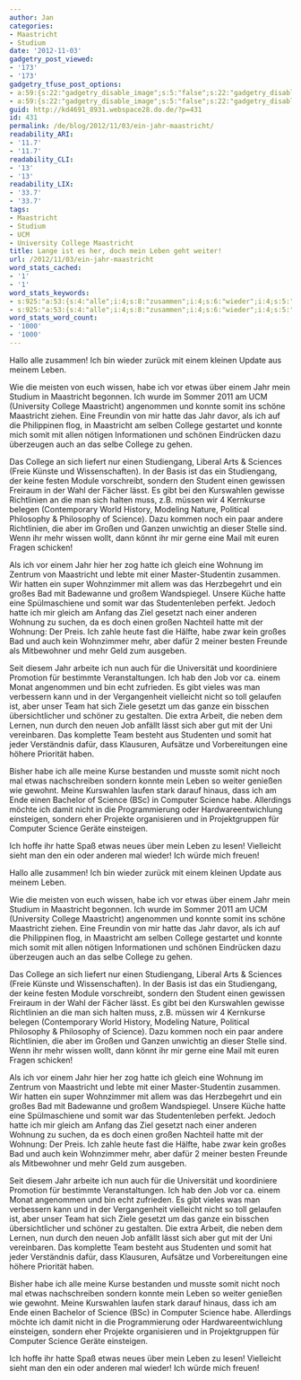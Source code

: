 ```yaml
---
author: Jan
categories:
- Maastricht
- Studium
date: '2012-11-03'
gadgetry_post_viewed:
- '173'
- '173'
gadgetry_tfuse_post_options:
- a:59:{s:22:"gadgetry_disable_image";s:5:"false";s:22:"gadgetry_disable_video";s:5:"false";s:26:"gadgetry_disable_post_meta";s:5:"false";s:23:"gadgetry_disable_author";s:5:"false";s:31:"gadgetry_disable_published_date";s:5:"false";s:24:"gadgetry_disable_coments";s:5:"false";s:28:"gadgetry_disable_author_info";s:5:"false";s:19:"gadgetry_page_title";s:13:"default_title";s:21:"gadgetry_custom_title";s:0:"";s:21:"gadgetry_single_image";s:69:"http://jan-steinke.de/wordpress/wp-content/uploads/2012/01/Header.png";s:30:"gadgetry_single_img_dimensions";a:2:{i:0;s:3:"586";i:1;s:3:"319";}s:28:"gadgetry_single_img_position";s:9:"alignleft";s:24:"gadgetry_thumbnail_image";s:69:"http://jan-steinke.de/wordpress/wp-content/uploads/2012/01/Header.png";s:27:"gadgetry_thumbnail_position";s:7:"noalign";s:19:"gadgetry_video_link";s:0:"";s:25:"gadgetry_video_dimensions";a:2:{i:0;s:3:"590";i:1;s:3:"191";}s:23:"gadgetry_video_position";s:9:"alignleft";s:23:"gadgetry_header_element";s:7:"without";s:22:"gadgetry_select_slider";s:2:"-1";s:17:"gadgetry_page_map";s:0:"";s:25:"gadgetry_content_ads_post";s:4:"true";s:21:"gadgetry_top_ad_space";s:5:"false";s:21:"gadgetry_top_ad_image";s:0:"";s:19:"gadgetry_top_ad_url";s:0:"";s:23:"gadgetry_top_ad_adsense";s:0:"";s:28:"gadgetry_bfcontent_ads_space";s:5:"false";s:23:"gadgetry_bfcontent_type";s:5:"image";s:25:"gadgetry_bfcontent_number";s:3:"one";s:29:"gadgetry_bfcontent_ads_image1";s:0:"";s:27:"gadgetry_bfcontent_ads_url1";s:0:"";s:31:"gadgetry_bfcontent_ads_adsense1";s:0:"";s:29:"gadgetry_bfcontent_ads_image2";s:0:"";s:27:"gadgetry_bfcontent_ads_url2";s:0:"";s:31:"gadgetry_bfcontent_ads_adsense2";s:0:"";s:29:"gadgetry_bfcontent_ads_image3";s:0:"";s:27:"gadgetry_bfcontent_ads_url3";s:0:"";s:31:"gadgetry_bfcontent_ads_adsense3";s:0:"";s:29:"gadgetry_bfcontent_ads_image4";s:0:"";s:27:"gadgetry_bfcontent_ads_url4";s:0:"";s:31:"gadgetry_bfcontent_ads_adsense4";s:0:"";s:29:"gadgetry_bfcontent_ads_image5";s:0:"";s:27:"gadgetry_bfcontent_ads_url5";s:0:"";s:31:"gadgetry_bfcontent_ads_adsense5";s:0:"";s:29:"gadgetry_bfcontent_ads_image6";s:0:"";s:27:"gadgetry_bfcontent_ads_url6";s:0:"";s:31:"gadgetry_bfcontent_ads_adsense6";s:0:"";s:29:"gadgetry_bfcontent_ads_image7";s:0:"";s:27:"gadgetry_bfcontent_ads_url7";s:0:"";s:31:"gadgetry_bfcontent_ads_adsense7";s:0:"";s:19:"gadgetry_hook_space";s:5:"false";s:19:"gadgetry_hook_image";s:0:"";s:17:"gadgetry_hook_url";s:0:"";s:21:"gadgetry_hook_adsense";s:0:"";s:25:"gadgetry_content_subtitle";s:0:"";s:20:"gadgetry_content_top";s:0:"";s:23:"gadgetry_content_bottom";s:0:"";s:18:"gadgetry_seo_title";s:0:"";s:24:"gadgetry_seo_description";s:0:"";s:21:"gadgetry_seo_keywords";s:0:"";}
- a:59:{s:22:"gadgetry_disable_image";s:5:"false";s:22:"gadgetry_disable_video";s:5:"false";s:26:"gadgetry_disable_post_meta";s:5:"false";s:23:"gadgetry_disable_author";s:5:"false";s:31:"gadgetry_disable_published_date";s:5:"false";s:24:"gadgetry_disable_coments";s:5:"false";s:28:"gadgetry_disable_author_info";s:5:"false";s:19:"gadgetry_page_title";s:13:"default_title";s:21:"gadgetry_custom_title";s:0:"";s:21:"gadgetry_single_image";s:69:"http://jan-steinke.de/wordpress/wp-content/uploads/2012/01/Header.png";s:30:"gadgetry_single_img_dimensions";a:2:{i:0;s:3:"586";i:1;s:3:"319";}s:28:"gadgetry_single_img_position";s:9:"alignleft";s:24:"gadgetry_thumbnail_image";s:69:"http://jan-steinke.de/wordpress/wp-content/uploads/2012/01/Header.png";s:27:"gadgetry_thumbnail_position";s:7:"noalign";s:19:"gadgetry_video_link";s:0:"";s:25:"gadgetry_video_dimensions";a:2:{i:0;s:3:"590";i:1;s:3:"191";}s:23:"gadgetry_video_position";s:9:"alignleft";s:23:"gadgetry_header_element";s:7:"without";s:22:"gadgetry_select_slider";s:2:"-1";s:17:"gadgetry_page_map";s:0:"";s:25:"gadgetry_content_ads_post";s:4:"true";s:21:"gadgetry_top_ad_space";s:5:"false";s:21:"gadgetry_top_ad_image";s:0:"";s:19:"gadgetry_top_ad_url";s:0:"";s:23:"gadgetry_top_ad_adsense";s:0:"";s:28:"gadgetry_bfcontent_ads_space";s:5:"false";s:23:"gadgetry_bfcontent_type";s:5:"image";s:25:"gadgetry_bfcontent_number";s:3:"one";s:29:"gadgetry_bfcontent_ads_image1";s:0:"";s:27:"gadgetry_bfcontent_ads_url1";s:0:"";s:31:"gadgetry_bfcontent_ads_adsense1";s:0:"";s:29:"gadgetry_bfcontent_ads_image2";s:0:"";s:27:"gadgetry_bfcontent_ads_url2";s:0:"";s:31:"gadgetry_bfcontent_ads_adsense2";s:0:"";s:29:"gadgetry_bfcontent_ads_image3";s:0:"";s:27:"gadgetry_bfcontent_ads_url3";s:0:"";s:31:"gadgetry_bfcontent_ads_adsense3";s:0:"";s:29:"gadgetry_bfcontent_ads_image4";s:0:"";s:27:"gadgetry_bfcontent_ads_url4";s:0:"";s:31:"gadgetry_bfcontent_ads_adsense4";s:0:"";s:29:"gadgetry_bfcontent_ads_image5";s:0:"";s:27:"gadgetry_bfcontent_ads_url5";s:0:"";s:31:"gadgetry_bfcontent_ads_adsense5";s:0:"";s:29:"gadgetry_bfcontent_ads_image6";s:0:"";s:27:"gadgetry_bfcontent_ads_url6";s:0:"";s:31:"gadgetry_bfcontent_ads_adsense6";s:0:"";s:29:"gadgetry_bfcontent_ads_image7";s:0:"";s:27:"gadgetry_bfcontent_ads_url7";s:0:"";s:31:"gadgetry_bfcontent_ads_adsense7";s:0:"";s:19:"gadgetry_hook_space";s:5:"false";s:19:"gadgetry_hook_image";s:0:"";s:17:"gadgetry_hook_url";s:0:"";s:21:"gadgetry_hook_adsense";s:0:"";s:25:"gadgetry_content_subtitle";s:0:"";s:20:"gadgetry_content_top";s:0:"";s:23:"gadgetry_content_bottom";s:0:"";s:18:"gadgetry_seo_title";s:0:"";s:24:"gadgetry_seo_description";s:0:"";s:21:"gadgetry_seo_keywords";s:0:"";}
guid: http://kd4691_8931.webspace28.do.de/?p=431
id: 431
permalink: /de/blog/2012/11/03/ein-jahr-maastricht/
readability_ARI:
- '11.7'
- '11.7'
readability_CLI:
- '13'
- '13'
readability_LIX:
- '33.7'
- '33.7'
tags:
- Maastricht
- Studium
- UCM
- University College Maastricht
title: Lange ist es her, doch mein Leben geht weiter!
url: /2012/11/03/ein-jahr-maastricht
word_stats_cached:
- '1'
- '1'
word_stats_keywords:
- s:925:"a:53:{s:4:"alle";i:4;s:8:"zusammen";i:4;s:6:"wieder";i:4;s:5:"einem";i:8;s:5:"leben";i:6;s:6:"wissen";i:4;s:4:"habe";i:8;s:5:"etwas";i:6;s:5:"über";i:4;s:4:"jahr";i:8;s:4:"mein";i:6;s:10:"maastricht";i:10;s:7:"college";i:8;s:10:"angenommen";i:4;s:6:"konnte";i:6;s:5:"somit";i:10;s:4:"eine";i:10;s:5:"hatte";i:12;s:4:"mich";i:4;s:4:"dazu";i:4;s:4:"auch";i:6;s:4:"sich";i:8;s:5:"einen";i:8;s:11:"studiengang";i:4;s:7:"sondern";i:6;s:6:"lässt";i:4;s:4:"gibt";i:4;s:10:"kurswahlen";i:4;s:11:"richtlinien";i:4;s:10:"philosophy";i:4;s:7:"science";i:8;s:4:"noch";i:4;s:4:"aber";i:8;s:7:"großen";i:4;s:4:"mehr";i:6;s:6:"gleich";i:4;s:7:"wohnung";i:6;s:5:"einer";i:4;s:10:"wohnzimmer";i:4;s:7:"großes";i:4;s:7:"gesetzt";i:4;s:7:"anderen";i:4;s:4:"kein";i:4;s:6:"dafür";i:4;s:4:"für";i:6;s:10:"vielleicht";i:4;s:5:"nicht";i:6;s:4:"team";i:4;s:4:"dass";i:4;s:5:"meine";i:4;s:8:"computer";i:4;s:4:"oder";i:4;s:10:"einsteigen";i:4;}";
- s:925:"a:53:{s:4:"alle";i:4;s:8:"zusammen";i:4;s:6:"wieder";i:4;s:5:"einem";i:8;s:5:"leben";i:6;s:6:"wissen";i:4;s:4:"habe";i:8;s:5:"etwas";i:6;s:5:"über";i:4;s:4:"jahr";i:8;s:4:"mein";i:6;s:10:"maastricht";i:10;s:7:"college";i:8;s:10:"angenommen";i:4;s:6:"konnte";i:6;s:5:"somit";i:10;s:4:"eine";i:10;s:5:"hatte";i:12;s:4:"mich";i:4;s:4:"dazu";i:4;s:4:"auch";i:6;s:4:"sich";i:8;s:5:"einen";i:8;s:11:"studiengang";i:4;s:7:"sondern";i:6;s:6:"lässt";i:4;s:4:"gibt";i:4;s:10:"kurswahlen";i:4;s:11:"richtlinien";i:4;s:10:"philosophy";i:4;s:7:"science";i:8;s:4:"noch";i:4;s:4:"aber";i:8;s:7:"großen";i:4;s:4:"mehr";i:6;s:6:"gleich";i:4;s:7:"wohnung";i:6;s:5:"einer";i:4;s:10:"wohnzimmer";i:4;s:7:"großes";i:4;s:7:"gesetzt";i:4;s:7:"anderen";i:4;s:4:"kein";i:4;s:6:"dafür";i:4;s:4:"für";i:6;s:10:"vielleicht";i:4;s:5:"nicht";i:6;s:4:"team";i:4;s:4:"dass";i:4;s:5:"meine";i:4;s:8:"computer";i:4;s:4:"oder";i:4;s:10:"einsteigen";i:4;}";
word_stats_word_count:
- '1000'
- '1000'
---
```


<!--:en-->Hallo alle zusammen! Ich bin wieder zurück mit einem kleinen Update aus meinem Leben.

Wie die meisten von euch wissen, habe ich vor etwas über einem Jahr mein Studium in Maastricht begonnen. Ich wurde im Sommer 2011 am UCM (University College Maastricht) angenommen und konnte somit ins schöne Maastricht ziehen. Eine Freundin von mir hatte das Jahr davor, als ich auf die Philippinen flog, in Maastricht am selben College gestartet und konnte mich somit mit allen nötigen Informationen und schönen Eindrücken dazu überzeugen auch an das selbe College zu gehen.

Das College an sich liefert nur einen Studiengang, Liberal Arts & Sciences (Freie Künste und Wissenschaften). In der Basis ist das ein Studiengang, der keine festen Module vorschreibt, sondern den Student einen gewissen Freiraum in der Wahl der Fächer lässt. Es gibt bei den Kurswahlen gewisse Richtlinien an die man sich halten muss, z.B. müssen wir 4 Kernkurse belegen (Contemporary World History, Modeling Nature, Political Philosophy & Philosophy of Science). Dazu kommen noch ein paar andere Richtlinien, die aber im Großen und Ganzen unwichtig an dieser Stelle sind. Wenn ihr mehr wissen wollt, dann könnt ihr mir gerne eine Mail mit euren Fragen schicken!

Als ich vor einem Jahr hier her zog hatte ich gleich eine Wohnung im Zentrum von Maastricht und lebte mit einer Master-Studentin zusammen. Wir hatten ein super Wohnzimmer mit allem was das Herzbegehrt und ein großes Bad mit Badewanne und großem Wandspiegel. Unsere Küche hatte eine Spülmaschiene und somit war das Studentenleben perfekt. Jedoch hatte ich mir gleich am Anfang das Ziel gesetzt nach einer anderen Wohnung zu suchen, da es doch einen großen Nachteil hatte mit der Wohnung: Der Preis. Ich zahle heute fast die Hälfte, habe zwar kein großes Bad und auch kein Wohnzimmer mehr, aber dafür 2 meiner besten Freunde als Mitbewohner und mehr Geld zum ausgeben.

Seit diesem Jahr arbeite ich nun auch für die Universität und koordiniere Promotion für bestimmte Veranstaltungen. Ich hab den Job vor ca. einem Monat angenommen und bin echt zufrieden. Es gibt vieles was man verbessern kann und in der Vergangenheit vielleicht nicht so toll gelaufen ist, aber unser Team hat sich Ziele gesetzt um das ganze ein bisschen übersichtlicher und schöner zu gestalten. Die extra Arbeit, die neben dem Lernen, nun durch den neuen Job anfällt lässt sich aber gut mit der Uni vereinbaren. Das komplette Team besteht aus Studenten und somit hat jeder Verständnis dafür, dass Klausuren, Aufsätze und Vorbereitungen eine höhere Priorität haben.

Bisher habe ich alle meine Kurse bestanden und musste somit nicht noch mal etwas nachschreiben sondern konnte mein Leben so weiter genießen wie gewohnt. Meine Kurswahlen laufen stark darauf hinaus, dass ich am Ende einen Bachelor of Science (BSc) in Computer Science habe. Allerdings möchte ich damit nicht in die Programmierung oder Hardwareentwichlung einsteigen, sondern eher Projekte organisieren und in Projektgruppen für Computer Science Geräte einsteigen.

Ich hoffe ihr hatte Spaß etwas neues über mein Leben zu lesen! Vielleicht sieht man den ein oder anderen mal wieder! Ich würde mich freuen!<!--:-->

<!--:de-->Hallo alle zusammen! Ich bin wieder zurück mit einem kleinen Update aus meinem Leben.

Wie die meisten von euch wissen, habe ich vor etwas über einem Jahr mein Studium in Maastricht begonnen. Ich wurde im Sommer 2011 am UCM (University College Maastricht) angenommen und konnte somit ins schöne Maastricht ziehen. Eine Freundin von mir hatte das Jahr davor, als ich auf die Philippinen flog, in Maastricht am selben College gestartet und konnte mich somit mit allen nötigen Informationen und schönen Eindrücken dazu überzeugen auch an das selbe College zu gehen.

Das College an sich liefert nur einen Studiengang, Liberal Arts & Sciences (Freie Künste und Wissenschaften). In der Basis ist das ein Studiengang, der keine festen Module vorschreibt, sondern den Student einen gewissen Freiraum in der Wahl der Fächer lässt. Es gibt bei den Kurswahlen gewisse Richtlinien an die man sich halten muss, z.B. müssen wir 4 Kernkurse belegen (Contemporary World History, Modeling Nature, Political Philosophy & Philosophy of Science). Dazu kommen noch ein paar andere Richtlinien, die aber im Großen und Ganzen unwichtig an dieser Stelle sind. Wenn ihr mehr wissen wollt, dann könnt ihr mir gerne eine Mail mit euren Fragen schicken!

Als ich vor einem Jahr hier her zog hatte ich gleich eine Wohnung im Zentrum von Maastricht und lebte mit einer Master-Studentin zusammen. Wir hatten ein super Wohnzimmer mit allem was das Herzbegehrt und ein großes Bad mit Badewanne und großem Wandspiegel. Unsere Küche hatte eine Spülmaschiene und somit war das Studentenleben perfekt. Jedoch hatte ich mir gleich am Anfang das Ziel gesetzt nach einer anderen Wohnung zu suchen, da es doch einen großen Nachteil hatte mit der Wohnung: Der Preis. Ich zahle heute fast die Hälfte, habe zwar kein großes Bad und auch kein Wohnzimmer mehr, aber dafür 2 meiner besten Freunde als Mitbewohner und mehr Geld zum ausgeben.

Seit diesem Jahr arbeite ich nun auch für die Universität und koordiniere Promotion für bestimmte Veranstaltungen. Ich hab den Job vor ca. einem Monat angenommen und bin echt zufrieden. Es gibt vieles was man verbessern kann und in der Vergangenheit vielleicht nicht so toll gelaufen ist, aber unser Team hat sich Ziele gesetzt um das ganze ein bisschen übersichtlicher und schöner zu gestalten. Die extra Arbeit, die neben dem Lernen, nun durch den neuen Job anfällt lässt sich aber gut mit der Uni vereinbaren. Das komplette Team besteht aus Studenten und somit hat jeder Verständnis dafür, dass Klausuren, Aufsätze und Vorbereitungen eine höhere Priorität haben.

Bisher habe ich alle meine Kurse bestanden und musste somit nicht noch mal etwas nachschreiben sondern konnte mein Leben so weiter genießen wie gewohnt. Meine Kurswahlen laufen stark darauf hinaus, dass ich am Ende einen Bachelor of Science (BSc) in Computer Science habe. Allerdings möchte ich damit nicht in die Programmierung oder Hardwareentwichlung einsteigen, sondern eher Projekte organisieren und in Projektgruppen für Computer Science Geräte einsteigen.

Ich hoffe ihr hatte Spaß etwas neues über mein Leben zu lesen! Vielleicht sieht man den ein oder anderen mal wieder! Ich würde mich freuen!<!--:-->
